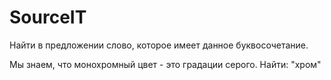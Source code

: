 # SourceIT
Найти в предложении слово, которое имеет данное буквосочетание.

Мы знаем, что монохромный цвет - это градации серого.
Найти: "хром"
